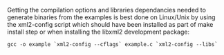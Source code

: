 Getting the compilation options and libraries dependancies needed to generate binaries from the examples is best done on Linux/Unix by using the xml2-config script which should have been installed as part of make install step or when installing the libxml2 development package:


```
gcc -o example `xml2-config --cflags` example.c `xml2-config --libs`

```


